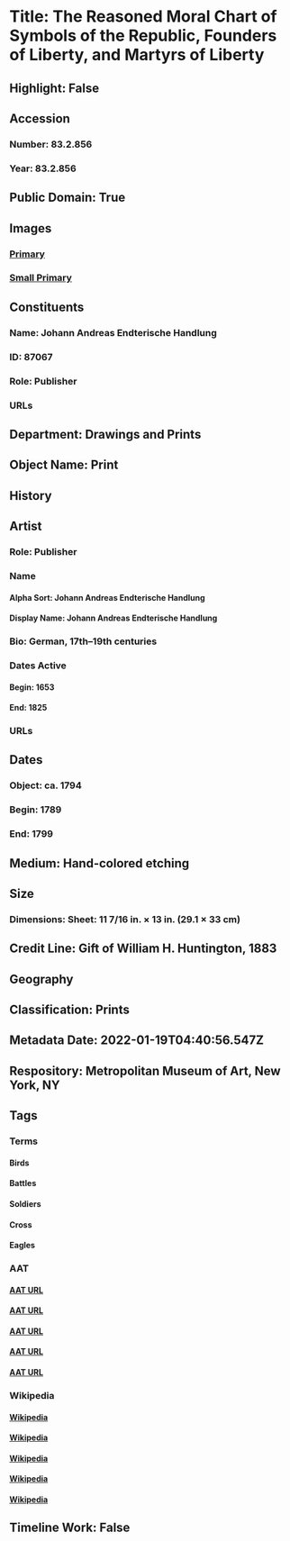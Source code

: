 # Title: The Reasoned Moral Chart of Symbols of the Republic, Founders of Liberty, and Martyrs of Liberty
## Highlight: False
## Accession
### Number: 83.2.856
### Year: 83.2.856
## Public Domain: True
## Images
### [Primary](https://images.metmuseum.org/CRDImages/dp/original/DP-21494-001.jpg)
### [Small Primary](https://images.metmuseum.org/CRDImages/dp/web-large/DP-21494-001.jpg)
## Constituents
### Name: Johann Andreas Endterische Handlung
### ID: 87067
### Role: Publisher
### URLs
## Department: Drawings and Prints
## Object Name: Print
## History
## Artist
### Role: Publisher
### Name
#### Alpha Sort: Johann Andreas Endterische Handlung
#### Display Name: Johann Andreas Endterische Handlung
### Bio: German, 17th–19th centuries
### Dates Active
#### Begin: 1653
#### End: 1825
### URLs
## Dates
### Object: ca. 1794
### Begin: 1789
### End: 1799
## Medium: Hand-colored etching
## Size
### Dimensions: Sheet: 11 7/16 in. × 13 in. (29.1 × 33 cm)
## Credit Line: Gift of William H. Huntington, 1883
## Geography
## Classification: Prints
## Metadata Date: 2022-01-19T04:40:56.547Z
## Respository: Metropolitan Museum of Art, New York, NY
## Tags
### Terms
#### Birds
#### Battles
#### Soldiers
#### Cross
#### Eagles
### AAT
#### [AAT URL](http://vocab.getty.edu/page/aat/300266506)
#### [AAT URL](http://vocab.getty.edu/page/aat/300185692)
#### [AAT URL](http://vocab.getty.edu/page/aat/300185678)
#### [AAT URL](http://vocab.getty.edu/page/aat/300235443)
#### [AAT URL](http://vocab.getty.edu/page/aat/300250049)
### Wikipedia
#### [Wikipedia]()
#### [Wikipedia]()
#### [Wikipedia]()
#### [Wikipedia]()
#### [Wikipedia]()
## Timeline Work: False